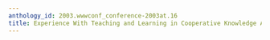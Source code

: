 ```yaml
---
anthology_id: 2003.wwwconf_conference-2003at.16
title: Experience With Teaching and Learning in Cooperative Knowledge Areas
---
```

